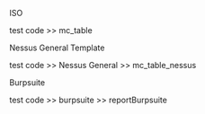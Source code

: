 ISO

test code >> mc_table

Nessus General Template

test code >> Nessus General >> mc_table_nessus

Burpsuite

test code >> burpsuite >> reportBurpsuite
